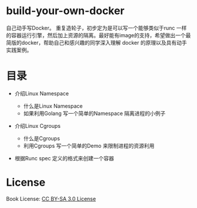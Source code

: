 # build-your-own-docker
自己动手写Docker。 重复造轮子，初步定为是可以写一个能够类似于runc 一样的容器运行引擎，然后加上资源的隔离。最好能有image的支持，希望做出一个最简版的docker，帮助自己和感兴趣的同学深入理解 docker 的原理以及具有动手实践案例。

# 目录
- 介绍Linux Namespace
  - 什么是Linux Namespace
  - 如果利用Golang 写一个简单的Namespace 隔离进程的小例子
  
- 介绍Linux Cgroups
  - 什么是Cgroups
  - 利用Cgroups 写一个简单的Demo 来限制进程的资源利用
  
- 根据Runc spec 定义的格式来创建一个容器

# License
Book License: [CC BY-SA 3.0 License](https://creativecommons.org/licenses/by-sa/3.0/)

